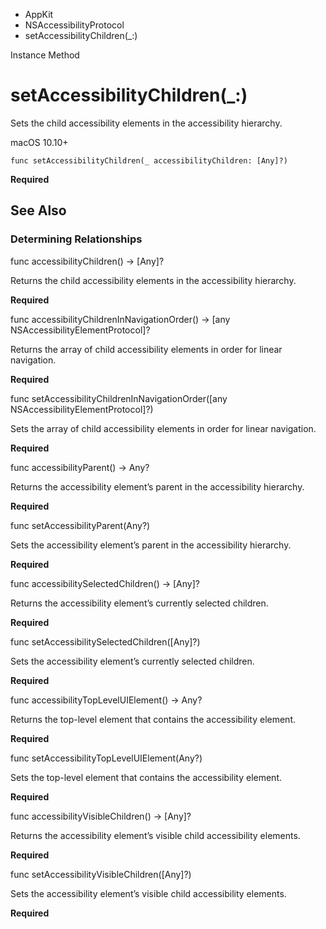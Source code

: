 

- AppKit
- NSAccessibilityProtocol
-  setAccessibilityChildren(\_:) 

Instance Method

# setAccessibilityChildren(\_:)

Sets the child accessibility elements in the accessibility hierarchy.

macOS 10.10+

``` source
func setAccessibilityChildren(_ accessibilityChildren: [Any]?)
```

**Required**

## See Also

### Determining Relationships

func accessibilityChildren() -> [Any]?

Returns the child accessibility elements in the accessibility hierarchy.

**Required**

func accessibilityChildrenInNavigationOrder() -> [any NSAccessibilityElementProtocol]?

Returns the array of child accessibility elements in order for linear navigation.

**Required**

func setAccessibilityChildrenInNavigationOrder([any NSAccessibilityElementProtocol]?)

Sets the array of child accessibility elements in order for linear navigation.

**Required**

func accessibilityParent() -> Any?

Returns the accessibility element’s parent in the accessibility hierarchy.

**Required**

func setAccessibilityParent(Any?)

Sets the accessibility element’s parent in the accessibility hierarchy.

**Required**

func accessibilitySelectedChildren() -> [Any]?

Returns the accessibility element’s currently selected children.

**Required**

func setAccessibilitySelectedChildren([Any]?)

Sets the accessibility element’s currently selected children.

**Required**

func accessibilityTopLevelUIElement() -> Any?

Returns the top-level element that contains the accessibility element.

**Required**

func setAccessibilityTopLevelUIElement(Any?)

Sets the top-level element that contains the accessibility element.

**Required**

func accessibilityVisibleChildren() -> [Any]?

Returns the accessibility element’s visible child accessibility elements.

**Required**

func setAccessibilityVisibleChildren([Any]?)

Sets the accessibility element’s visible child accessibility elements.

**Required**

